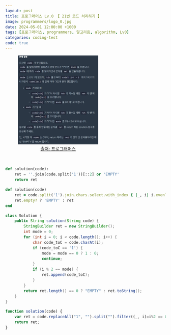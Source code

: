 ```yaml
---
layout: post
title: 프로그래머스 Lv.0 【 21번 코드 처리하기 】
image: programmers/logo_0.jpg
date: 2024-05-01 12:00:00 +1000
tags: [프로그래머스, programmers, 알고리즘, algorithm, Lv0]
categories: coding-test
code: true
---
```

<figure style="width: 50%; text-align: center;">
    <img src="/assets/programmers/programmers021.jpg">
    <figcaption><a href="https://school.programmers.co.kr/learn/courses/30/lessons/181932">출처: 프로그래머스</a></figcaption>
</figure>

<br>

```python
def solution(code):
    ret = ''.join(code.split('1'))[::2] or 'EMPTY'
    return ret
```

```ruby
def solution(code)
    ret = code.split('1').join.chars.select.with_index { |_, i| i.even? }.join
    ret.empty? ? 'EMPTY' : ret
end
```

```java
class Solution {
    public String solution(String code) {
        StringBuilder ret = new StringBuilder();
        int mode = 0;
        for (int i = 0; i < code.length(); i++) {
            char code_toC = code.charAt(i);
            if (code_toC == '1') {
                mode = mode == 0 ? 1 : 0;
                continue;
            }
            if (i % 2 == mode) {
                ret.append(code_toC);
            }
        }
        return ret.length() == 0 ? "EMPTY" : ret.toString();
    }
}
```

```javascript
function solution(code) {
    var ret = code.replaceAll("1", "").split("").filter((_, i)=i%2 == 0).join("") || "EMPTY";
    return ret;
}
```